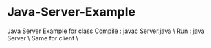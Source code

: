 # Java-Server-Example
Java Server Example for class
Compile : javac Server.java \\
Run : java Server \\
Same for client \\
